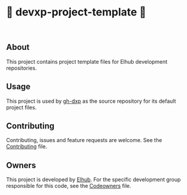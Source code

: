 # 📝 devxp-project-template 📝

[<img src="https://img.shields.io/badge/repo-github-blue" alt="">](https://github.com/elhub/devxp-project-template)
[<img src="https://img.shields.io/badge/issues-jira-orange" alt="">](https://jira.elhub.cloud/issues/?jql=component%20%3D%20devx-project-template%20AND%20status%20!%3D%20Done)

## About

This project contains project template files for Elhub development repositories.

## Usage

This project is used by [gh-dxp](https://github.com/elhub/gh-dxp) as the source repository for its default project
files.

## Contributing

Contributing, issues and feature requests are welcome. See the [Contributing](https://github.com/elhub/devxp/blob/main/.github/CONTRIBUTING) file.

## Owners

This project is developed by [Elhub](https://www.elhub.no). For the specific development group responsible for this
code, see the [Codeowners](https://github.com/elhub/devxp/blob/main/.github/CODEOWNERS) file.
